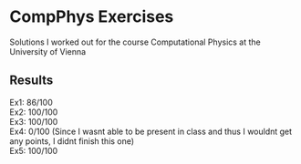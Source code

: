 # CompPhys Exercises  
Solutions I worked out for the course Computational Physics at the University of Vienna  

## Results
Ex1: 86/100  
Ex2: 100/100  
Ex3: 100/100  
Ex4: 0/100 (Since I wasnt able to be present in class and thus I wouldnt get any points, I didnt finish this one)  
Ex5: 100/100 


